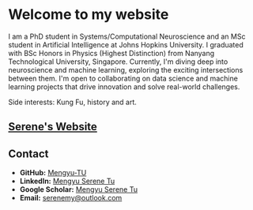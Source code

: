 # Welcome to my website
I am a PhD student in Systems/Computational Neuroscience and an MSc student in Artificial Intelligence at Johns Hopkins University. 
I graduated with BSc Honors in Physics (Highest Distinction) from Nanyang Technological University, Singapore. 
Currently, I'm diving deep into neuroscience and machine learning, exploring the exciting intersections between them.
I'm open to collaborating on data science and machine learning projects that drive innovation and solve real-world challenges.

Side interests: Kung Fu, history and art.

## [Serene's Website](https://mengyu-tu.github.io/mengyu_tu.github.io/)

## Contact

- **GitHub:** [Mengyu-TU](https://github.com/mengyu-tu)
- **LinkedIn:** [Mengyu Serene Tu](https://www.linkedin.com/in/mengyu-tu)
- **Google Scholar:** [Mengyu Serene Tu](https://scholar.google.com/citations?user=AuGb6q0AAAAJ&hl=en)
- **Email:** [serenemy@outlook.com](mailto:serenemy@outlook.com)


